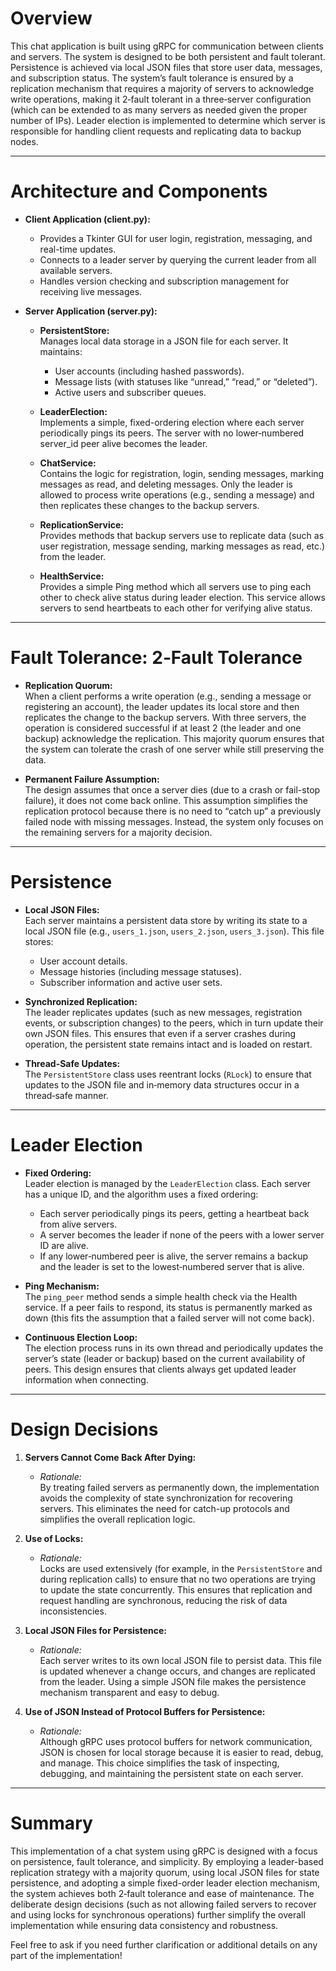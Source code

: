  # Overview

This chat application is built using gRPC for communication between clients and servers. The system is designed to be both persistent and fault tolerant. Persistence is achieved via local JSON files that store user data, messages, and subscription status. The system’s fault tolerance is ensured by a replication mechanism that requires a majority of servers to acknowledge write operations, making it 2‑fault tolerant in a three‑server configuration (which can be extended to as many servers as needed given the proper number of IPs). Leader election is implemented to determine which server is responsible for handling client requests and replicating data to backup nodes.

---

# Architecture and Components

- **Client Application (client.py):**
  - Provides a Tkinter GUI for user login, registration, messaging, and real-time updates.
  - Connects to a leader server by querying the current leader from all available servers.
  - Handles version checking and subscription management for receiving live messages.

- **Server Application (server.py):**
  - **PersistentStore:**  
    Manages local data storage in a JSON file for each server. It maintains:
    - User accounts (including hashed passwords).
    - Message lists (with statuses like “unread,” “read,” or “deleted”).
    - Active users and subscriber queues.
    
  - **LeaderElection:**  
    Implements a simple, fixed-ordering election where each server periodically pings its peers. The server with no lower‑numbered server_id peer alive becomes the leader.
    
  - **ChatService:**  
    Contains the logic for registration, login, sending messages, marking messages as read, and deleting messages. Only the leader is allowed to process write operations (e.g., sending a message) and then replicates these changes to the backup servers.
    
  - **ReplicationService:**  
    Provides methods that backup servers use to replicate data (such as user registration, message sending, marking messages as read, etc.) from the leader.
    
  - **HealthService:**  
    Provides a simple Ping method which all servers use to ping each other to check alive status during leader election. This service allows servers to send heartbeats to each other for verifying alive status.

---

# Fault Tolerance: 2‑Fault Tolerance

- **Replication Quorum:**  
  When a client performs a write operation (e.g., sending a message or registering an account), the leader updates its local store and then replicates the change to the backup servers. With three servers, the operation is considered successful if at least 2 (the leader and one backup) acknowledge the replication. This majority quorum ensures that the system can tolerate the crash of one server while still preserving the data.

- **Permanent Failure Assumption:**  
  The design assumes that once a server dies (due to a crash or fail-stop failure), it does not come back online. This assumption simplifies the replication protocol because there is no need to “catch up” a previously failed node with missing messages. Instead, the system only focuses on the remaining servers for a majority decision.

---

# Persistence

- **Local JSON Files:**  
  Each server maintains a persistent data store by writing its state to a local JSON file (e.g., `users_1.json`, `users_2.json`, `users_3.json`). This file stores:
  - User account details.
  - Message histories (including message statuses).
  - Subscriber information and active user sets.
  
- **Synchronized Replication:**  
  The leader replicates updates (such as new messages, registration events, or subscription changes) to the peers, which in turn update their own JSON files. This ensures that even if a server crashes during operation, the persistent state remains intact and is loaded on restart.

- **Thread-Safe Updates:**  
  The `PersistentStore` class uses reentrant locks (`RLock`) to ensure that updates to the JSON file and in‑memory data structures occur in a thread‑safe manner.

---

# Leader Election

- **Fixed Ordering:**  
  Leader election is managed by the `LeaderElection` class. Each server has a unique ID, and the algorithm uses a fixed ordering:
  - Each server periodically pings its peers, getting a heartbeat back from alive servers.
  - A server becomes the leader if none of the peers with a lower server ID are alive.
  - If any lower‑numbered peer is alive, the server remains a backup and the leader is set to the lowest‑numbered server that is alive.
  
- **Ping Mechanism:**  
  The `ping_peer` method sends a simple health check via the Health service. If a peer fails to respond, its status is permanently marked as down (this fits the assumption that a failed server will not come back).

- **Continuous Election Loop:**  
  The election process runs in its own thread and periodically updates the server’s state (leader or backup) based on the current availability of peers. This design ensures that clients always get updated leader information when connecting.

---

# Design Decisions

1. **Servers Cannot Come Back After Dying:**
   - *Rationale:*  
     By treating failed servers as permanently down, the implementation avoids the complexity of state synchronization for recovering servers. This eliminates the need for catch-up protocols and simplifies the overall replication logic.

2. **Use of Locks:**
   - *Rationale:*  
     Locks are used extensively (for example, in the `PersistentStore` and during replication calls) to ensure that no two operations are trying to update the state concurrently. This ensures that replication and request handling are synchronous, reducing the risk of data inconsistencies.

3. **Local JSON Files for Persistence:**
   - *Rationale:*  
     Each server writes to its own local JSON file to persist data. This file is updated whenever a change occurs, and changes are replicated from the leader. Using a simple JSON file makes the persistence mechanism transparent and easy to debug.

4. **Use of JSON Instead of Protocol Buffers for Persistence:**
   - *Rationale:*  
     Although gRPC uses protocol buffers for network communication, JSON is chosen for local storage because it is easier to read, debug, and manage. This choice simplifies the task of inspecting, debugging, and maintaining the persistent state on each server.

---

# Summary

This implementation of a chat system using gRPC is designed with a focus on persistence, fault tolerance, and simplicity. By employing a leader-based replication strategy with a majority quorum, using local JSON files for state persistence, and adopting a simple fixed-order leader election mechanism, the system achieves both 2‑fault tolerance and ease of maintenance. The deliberate design decisions (such as not allowing failed servers to recover and using locks for synchronous operations) further simplify the overall implementation while ensuring data consistency and robustness.

Feel free to ask if you need further clarification or additional details on any part of the implementation!

